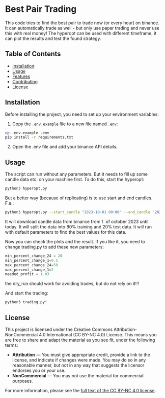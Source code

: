 # Best Pair Trading

This code tries to find the best pair to trade now (or every hour) on binance.
It can automatically trade as well - but only use paper trading and never use this with real money!
The hyperopt can be used with different timeframe, it can plot the results and test the found strategy.

## Table of Contents

- [Installation](#installation)
- [Usage](#usage)
- [Features](#features)
- [Contributing](#contributing)
- [License](#license)

## Installation

Before installing the project, you need to set up your environment variables:

1. Copy the `.env.example` file to a new file named `.env`:

```bash
cp .env.example .env
pip install -r requirements.txt
```

2. Open the .env file and add your binance API details.

## Usage

The script can run without any parameters. But it needs to fill up some candle data etc. on your machine first.
To do this, start the hyperopt:

```bash
python3 hyperopt.py
```

But a better way (because of replicating) is to use start and end candles. F.e.:

```bash
python3 hyperopt.py --start_candle "2023-10-01 00:00" --end_candle "2024-01-14 12:00"
```

It will download candle data from binance from 1. of october 2023 until today.
It will split the data into 80% training and 20% test data.
It will run with default parameters to find the best values for this data.

Now you can check the plots and the result. If you like it, you need to change trading.py to add these new parameters:

```python
min_percent_change_24 = 20
min_percent_change_1=0.5
max_percent_change_24=50
max_percent_change_1=2
needed_profit = 1.03
```

the dry_run should work for avoiding trades, but do not rely on it!!!

And start the trading:

```bash
python3 trading.py"
```

## License

This project is licensed under the Creative Commons Attribution-NonCommercial 4.0 International (CC BY-NC 4.0) License. This means you are free to share and adapt the material as you see fit, under the following terms:

- **Attribution** — You must give appropriate credit, provide a link to the license, and indicate if changes were made. You may do so in any reasonable manner, but not in any way that suggests the licensor endorses you or your use.
- **NonCommercial** — You may not use the material for commercial purposes.

For more information, please see the [full text of the CC BY-NC 4.0 license](https://creativecommons.org/licenses/by-nc/4.0/).